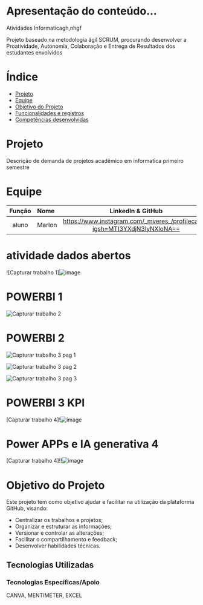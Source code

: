 # Apresentação do conteúdo...

Atividades Informaticagh,nhgf 

Projeto baseado na metodologia ágil SCRUM, procurando desenvolver a Proatividade, Autonomia, Colaboração e Entrega de Resultados dos estudantes envolvidos

# Índice

* [Projeto](#equipe)
* [Equipe](#equipe)
* [Objetivo do Projeto](#objetivo-do-projeto)
* [Funcionalidades e registros ](#equipe)
* [Competências desenvolvidas](#equipe)


# Projeto 
Descrição de demanda de projetos acadêmico em informatica primeiro semestre

# Equipe
|    Função     | Nome                                  |                                                                                                                                                      LinkedIn & GitHub                                                                                                                                                      |
| :-----------: | :------------------------------------ | :-------------------------------------------------------------------------------------------------------------------------------------------------------------------------------------------------------------------------------------------------------------------------------------------------------------------------: |
| aluno |  Marlon      |https://www.instagram.com/_mveres_/profilecard/?igsh=MTI3YXdjN3lyNXloNA==|


 # atividade dados abertos

![Capturar trabalho 1]![image](https://github.com/user-attachments/assets/b8b37a10-7e99-4428-a062-d3cbfcb9cca4)

#  POWERBI 1
![Capturar trabalho 2](https://github.com/user-attachments/assets/82e5df8e-6536-45df-b178-3093f473beb1)


#  POWERBI 2
![Capturar  trabalho 3 pag 1](https://github.com/user-attachments/assets/5224298f-8448-4fbe-8e0c-a68e003a02e4)


![Capturar  trabalho 3 pag 2](https://github.com/user-attachments/assets/aaacc6c9-8d84-4b5c-b235-b9e64eeccedf)


![Capturar  trabalho 3 pag 3](https://github.com/user-attachments/assets/c655d75a-f44e-43a4-9c02-f3432bb137cd)


#  POWERBI 3 KPI
[Capturar  trabalho 4]!![image](https://github.com/user-attachments/assets/19263091-5be3-497a-9b3f-e9e53ae2a9e2)

# Power APPs e IA generativa 4
[Capturar  trabalho 4]!!![image](https://github.com/user-attachments/assets/dceb0812-4228-4b74-82b6-5d75605b8146)


# Objetivo do Projeto
Este projeto tem como objetivo ajudar e facilitar na utilização da plataforma GitHub, visando:
* Centralizar os trabalhos e projetos;
* Organizar e estruturar as informações;
* Versionar e controlar as alterações;
* Facilitar o compartilhamento e feedback;
* Desenvolver habilidades técnicas.

## Tecnologias Utilizadas

 ### Tecnologias Específicas/Apoio
 CANVA, MENTIMETER, EXCEL 
